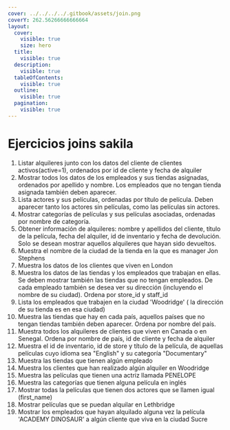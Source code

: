 ```yaml
---
cover: ../../../../.gitbook/assets/join.png
coverY: 262.56266666666664
layout:
  cover:
    visible: true
    size: hero
  title:
    visible: true
  description:
    visible: true
  tableOfContents:
    visible: true
  outline:
    visible: true
  pagination:
    visible: true
---
```


# Ejercicios joins sakila

1. Listar alquileres  junto con los datos del cliente de clientes activos(active=1), ordenados por id de cliente y fecha de alquiler
2. &#x20;Mostrar todos los datos de los empleados y sus tiendas asignadas, ordenados por apellido y nombre. Los empleados que no tengan tienda asignada también deben aparecer.
3. Lista actores y sus películas, ordenadas por título de película. Deben aparecer tanto los actores sin películas, como las películas sin actores.&#x20;
4. Mostrar categorías de películas y sus películas asociadas, ordenadas por nombre de categoría.
5. Obtener información de alquileres: nombre y apellidos del cliente, título de la película, fecha del alquiler, id de inventario y fecha de devolución. Solo se desean mostrar aquellos alquileres que hayan sido devueltos.
6. Muestra el nombre de la ciudad de la tienda en la que es manager Jon Stephens
7. Muestra los datos de los clientes que viven en London
8. Muestra los datos de las tiendas y los empleados que trabajan en ellas. Se deben mostrar también las tiendas que no tengan empleados. De cada empleado también se desea ver su dirección (incluyendo el nombre de su ciudad). Ordena por store\_id y staff\_id
9. Lista los empleados que trabajen en la ciudad 'Woodridge' ( la dirección de su tienda es en esa ciudad)
10. Muestra las tiendas que hay en cada país, aquellos países que no tengan tiendas también deben aparecer. Ordena por nombre del país.&#x20;
11. Muestra todos los alquileres de clientes que viven en Canada o en Senegal. Ordena por nombre de país, id de cliente y fecha de alquiler
12. Muestra el id de inventario, id de store y título de la película, de aquellas películas cuyo idioma sea "English" y su categoría "Documentary"
13. Muestra las tiendas que tienen algún empleado
14. Muestra los clientes que han realizado algún alquiler en Woodridge
15. Muestra las películas que tienen una actriz llamada PENELOPE
16. Muestra las categorías que tienen alguna película en inglés
17. Mostrar todas la películas que tienen dos actores que se llamen igual (first\_name)
18. Mostrar películas que se puedan alquilar en Lethbridge
19. Mostrar los empleados que hayan alquilado alguna vez la película 'ACADEMY DINOSAUR' a algún cliente que viva en la ciudad Sucre
